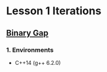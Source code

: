# Lesson 1 Iterations

## [Binary Gap](https://app.codility.com/programmers/lessons/2-arrays/cyclic_rotation)

### 1. Environments

- C++14 (g++ 6.2.0)